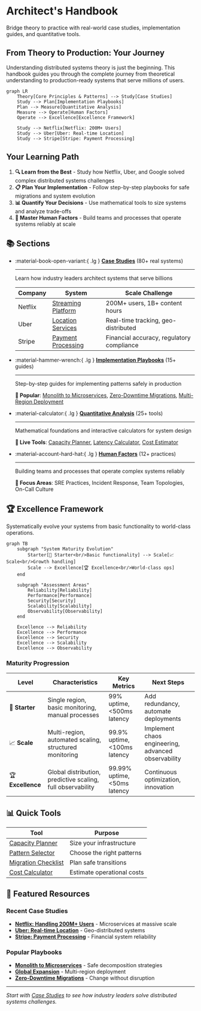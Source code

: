 # Architect's Handbook

Bridge theory to practice with real-world case studies, implementation guides, and quantitative tools.

## From Theory to Production: Your Journey

Understanding distributed systems theory is just the beginning. This handbook guides you through the complete journey from theoretical understanding to production-ready systems that serve millions of users.

```mermaid
graph LR
    Theory[Core Principles & Patterns] --> Study[Case Studies]
    Study --> Plan[Implementation Playbooks] 
    Plan --> Measure[Quantitative Analysis]
    Measure --> Operate[Human Factors]
    Operate --> Excellence[Excellence Framework]
    
    Study --> Netflix[Netflix: 200M+ Users]
    Study --> Uber[Uber: Real-time Location]
    Study --> Stripe[Stripe: Payment Processing]
```

## Your Learning Path

1. **🔍 Learn from the Best** - Study how Netflix, Uber, and Google solved complex distributed systems challenges
2. **📋 Plan Your Implementation** - Follow step-by-step playbooks for safe migrations and system evolution  
3. **📊 Quantify Your Decisions** - Use mathematical tools to size systems and analyze trade-offs
4. **👥 Master Human Factors** - Build teams and processes that operate systems reliably at scale

## 📚 Sections

<div class="grid cards" markdown>

- :material-book-open-variant:{ .lg } **[Case Studies](../index.md)** (80+ real systems)
    
    ---
    
    Learn how industry leaders architect systems that serve billions
    
    | Company | System | Scale Challenge |
    |---------|---------|-----------------|
    | Netflix | [Streaming Platform](case-studies/messaging-streaming/netflix-streaming.md) | 200M+ users, 1B+ content hours |
    | Uber | [Location Services](case-studies/location-services/uber-location.md) | Real-time tracking, geo-distributed |
    | Stripe | [Payment Processing](case-studies/financial-commerce/payment-system.md) | Financial accuracy, regulatory compliance |

- :material-hammer-wrench:{ .lg } **[Implementation Playbooks](implementation-playbooks/index.md)** (15+ guides)
    
    ---
    
    Step-by-step guides for implementing patterns safely in production
    
    **🚀 Popular**: [Monolith to Microservices](implementation-playbooks/monolith-decomposition/), [Zero-Downtime Migrations](implementation-playbooks/zero-downtime/), [Multi-Region Deployment](implementation-playbooks/global-expansion/)

- :material-calculator:{ .lg } **[Quantitative Analysis](quantitative-analysis/index.md)** (25+ tools)
    
    ---
    
    Mathematical foundations and interactive calculators for system design
    
    **🔢 Live Tools**: [Capacity Planner](quantitative-analysis/capacity-planning.md), [Latency Calculator](../../tools/latency-calculator.md), [Cost Estimator](quantitative-analysis/storage-economics.md)

- :material-account-hard-hat:{ .lg } **[Human Factors](human-factors/index.md)** (12+ practices)
    
    ---
    
    Building teams and processes that operate complex systems reliably
    
    **🎯 Focus Areas**: SRE Practices, Incident Response, Team Topologies, On-Call Culture

</div>

## 🏆 Excellence Framework

Systematically evolve your systems from basic functionality to world-class operations.

```mermaid
graph TB
    subgraph "System Maturity Evolution"
        Starter[🌱 Starter<br/>Basic functionality] --> Scale[📈 Scale<br/>Growth handling]
        Scale --> Excellence[🏆 Excellence<br/>World-class ops]
    end
    
    subgraph "Assessment Areas"
        Reliability[Reliability]
        Performance[Performance] 
        Security[Security]
        Scalability[Scalability]
        Observability[Observability]
    end
    
    Excellence --> Reliability
    Excellence --> Performance
    Excellence --> Security
    Excellence --> Scalability
    Excellence --> Observability
```

### Maturity Progression

| Level | Characteristics | Key Metrics | Next Steps |
|-------|----------------|-------------|------------|
| 🌱 **Starter** | Single region, basic monitoring, manual processes | 99% uptime, <500ms latency | Add redundancy, automate deployments |
| 📈 **Scale** | Multi-region, automated scaling, structured monitoring | 99.9% uptime, <100ms latency | Implement chaos engineering, advanced observability |
| 🏆 **Excellence** | Global distribution, predictive scaling, full observability | 99.99% uptime, <50ms latency | Continuous optimization, innovation |

## 📊 Quick Tools

| Tool | Purpose |
|------|---------|
| [Capacity Planner](quantitative-analysis/capacity-planning.md) | Size your infrastructure |
| [Pattern Selector](implementation-playbooks/pattern-selection-wizard/) | Choose the right patterns |
| [Migration Checklist](implementation-playbooks/migration-checklist/) | Plan safe transitions |
| [Cost Calculator](quantitative-analysis/storage-economics.md) | Estimate operational costs |

## 📖 Featured Resources

### Recent Case Studies
- **[Netflix: Handling 200M+ Users](case-studies/messaging-streaming/netflix-streaming.md)** - Microservices at massive scale
- **[Uber: Real-time Location](case-studies/location-services/uber-location.md)** - Geo-distributed systems
- **[Stripe: Payment Processing](case-studies/financial-commerce/payment-system.md)** - Financial system reliability

### Popular Playbooks
- **[Monolith to Microservices](implementation-playbooks/monolith-to-microservices/)** - Safe decomposition strategies
- **[Global Expansion](implementation-playbooks/global-expansion/)** - Multi-region deployment
- **[Zero-Downtime Migrations](implementation-playbooks/zero-downtime/)** - Change without disruption

---

*Start with [Case Studies](../index.md) to see how industry leaders solve distributed systems challenges.*